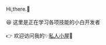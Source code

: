   Hi,there.👋</br></br>
😆 这里是正在学习各项技能的小白开发者</br></br>
👉 欢迎访问我的✨[私人小屋](https://fxlabtinystar.cn/)💫</br>
